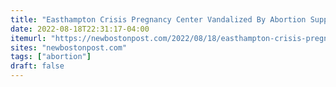 ```yaml
---
title: "Easthampton Crisis Pregnancy Center Vandalized By Abortion Supporters"
date: 2022-08-18T22:31:17-04:00
itemurl: "https://newbostonpost.com/2022/08/18/easthampton-crisis-pregnancy-center-vandalized-by-abortion-supporters/"
sites: "newbostonpost.com"
tags: ["abortion"]
draft: false
---
```


